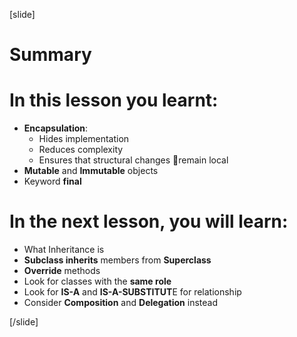 [slide]
# Summary

# In this lesson you learnt:

- **Encapsulation**:
    - Hides implementation
    - Reduces complexity
    - Ensures that structural changes remain local
- **Mutable** and **Immutable** objects
- Keyword **final**



# In the next lesson, you will learn:

- What Inheritance is
- **Subclass inherits** members from **Superclass**
- **Override** methods
- Look for classes with the **same role**
- Look for **IS-A** and **IS-A-SUBSTITUT**E for relationship
- Consider **Composition** and **Delegation** instead

[/slide]